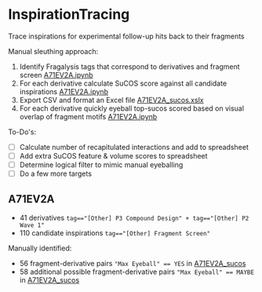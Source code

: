 # InspirationTracing
Trace inspirations for experimental follow-up hits back to their fragments

Manual sleuthing approach:

1. Identify Fragalysis tags that correspond to derivatives and fragment screen [A71EV2A.ipynb](A71EV2A.ipynb)
2. For each derivative calculate SuCOS score against all candidate inspirations [A71EV2A.ipynb](A71EV2A.ipynb)
3. Export CSV and format an Excel file [A71EV2A_sucos.xslx](A71EV2A_sucos.xslx)
4. For each derivative quickly eyeball top-sucos scored based on visual overlap of fragment motifs [A71EV2A.ipynb](A71EV2A.ipynb)

To-Do's:

- [ ] Calculate number of recapitulated interactions and add to spreadsheet
- [ ] Add extra SuCOS feature & volume scores to spreadsheet
- [ ] Determine logical filter to mimic manual eyeballing
- [ ] Do a few more targets

## A71EV2A

- 41 derivatives `tag=="[Other] P3 Compound Design" + tag=="[Other] P2 Wave 1"`
- 110 candidate inspirations `tag=="[Other] Fragment Screen"`

Manually identified:
- 56 fragment-derivative pairs `"Max Eyeball" == YES` in [A71EV2A_sucos](A71EV2A_sucos.xslx)
- 58 additional possible fragment-derivative pairs `"Max Eyeball" == MAYBE` in [A71EV2A_sucos](A71EV2A_sucos.xslx)
